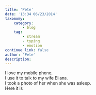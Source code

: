 ```yaml
---
title: 'Pete'
date: '13:34 06/23/2014'
taxonomy:
    category:
        - blog
    tag:
        - stream
        - typing
        - emotion
continue_link: false
author: 'Pete'
description: 
---
```


I love my mobile phone.<br>
I use it to talk to my wife Eliana.<br>
I took a photo of her when she was asleep.<br>
Here it is
